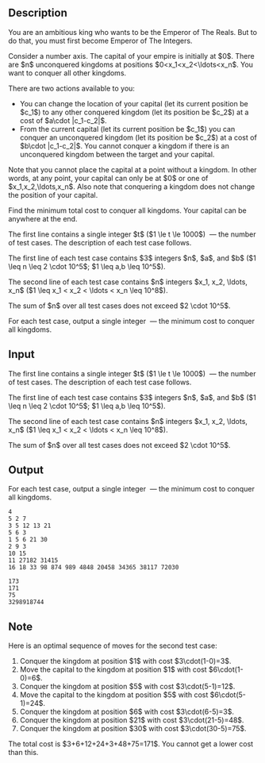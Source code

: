 ## Description

<div><p><span class="tex-font-style-it">You are an ambitious king who wants to be the Emperor of The Reals. But to do that, you must first become Emperor of The Integers.</span></p><p>Consider a number axis. The capital of your empire is initially at $0$. There are $n$ unconquered kingdoms at positions $0&lt;x_1&lt;x_2&lt;\ldots&lt;x_n$. You want to conquer all other kingdoms.</p><p>There are two actions available to you: </p><ul> <li> You can change the location of your capital (let its current position be $c_1$) to any other <span class="tex-font-style-bf">conquered</span> kingdom (let its position be $c_2$) at a cost of $a\cdot |c_1-c_2|$. </li><li> From the current capital (let its current position be $c_1$) you can conquer an unconquered kingdom (let its position be $c_2$) at a cost of $b\cdot |c_1-c_2|$. You <span class="tex-font-style-bf">cannot</span> conquer a kingdom if there is an unconquered kingdom between the target and your capital. </li></ul><p>Note that you <span class="tex-font-style-bf">cannot</span> place the capital at a point without a kingdom. In other words, at any point, your capital can only be at $0$ or one of $x_1,x_2,\ldots,x_n$. Also note that conquering a kingdom does not change the position of your capital.</p><p>Find the minimum total cost to conquer all kingdoms. Your capital can be anywhere at the end.</p></div><div class="input-specification"><p>The first line contains a single integer $t$ ($1 \le t \le 1000$) &nbsp;— the number of test cases. The description of each test case follows.</p><p>The first line of each test case contains $3$ integers $n$, $a$, and $b$ ($1 \leq n \leq 2 \cdot 10^5$; $1 \leq a,b \leq 10^5$).</p><p>The second line of each test case contains $n$ integers $x_1, x_2, \ldots, x_n$ ($1 \leq x_1 &lt; x_2 &lt; \ldots &lt; x_n \leq 10^8$).</p><p>The sum of $n$ over all test cases does not exceed $2 \cdot 10^5$.</p></div><div class="output-specification"><p>For each test case, output a single integer &nbsp;— the minimum cost to conquer all kingdoms.</p></div>

## Input

<p>The first line contains a single integer $t$ ($1 \le t \le 1000$) &nbsp;— the number of test cases. The description of each test case follows.</p><p>The first line of each test case contains $3$ integers $n$, $a$, and $b$ ($1 \leq n \leq 2 \cdot 10^5$; $1 \leq a,b \leq 10^5$).</p><p>The second line of each test case contains $n$ integers $x_1, x_2, \ldots, x_n$ ($1 \leq x_1 &lt; x_2 &lt; \ldots &lt; x_n \leq 10^8$).</p><p>The sum of $n$ over all test cases does not exceed $2 \cdot 10^5$.</p>

## Output

<p>For each test case, output a single integer &nbsp;— the minimum cost to conquer all kingdoms.</p>





```input1
4
5 2 7
3 5 12 13 21
5 6 3
1 5 6 21 30
2 9 3
10 15
11 27182 31415
16 18 33 98 874 989 4848 20458 34365 38117 72030
```




```output1
173
171
75
3298918744
```



## Note

<p>Here is an optimal sequence of moves for the second test case:</p><ol> <li> Conquer the kingdom at position $1$ with cost $3\cdot(1-0)=3$. </li><li> Move the capital to the kingdom at position $1$ with cost $6\cdot(1-0)=6$. </li><li> Conquer the kingdom at position $5$ with cost $3\cdot(5-1)=12$. </li><li> Move the capital to the kingdom at position $5$ with cost $6\cdot(5-1)=24$. </li><li> Conquer the kingdom at position $6$ with cost $3\cdot(6-5)=3$. </li><li> Conquer the kingdom at position $21$ with cost $3\cdot(21-5)=48$. </li><li> Conquer the kingdom at position $30$ with cost $3\cdot(30-5)=75$. </li></ol><p>The total cost is $3+6+12+24+3+48+75=171$. You cannot get a lower cost than this.</p>
